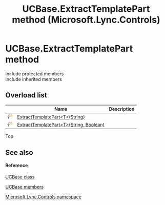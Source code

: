 ﻿---
title: UCBase.ExtractTemplatePart method  (Microsoft.Lync.Controls)
TOCTitle: 'ExtractTemplatePart method '
ms:assetid: Overload:Microsoft.Lync.Controls.UCBase.ExtractTemplatePart_DI_3_UC_OCS14MrefLyncWPF
ms:mtpsurl: https://msdn.microsoft.com/en-us/library/microsoft.lync.controls.ucbase.extracttemplatepart_di_3_uc_ocs14mreflyncwpf(v=office.15)
ms:contentKeyID: 48590586
ms.date: 07/28/2014
mtps_version: v=office.15
f1_keywords:
- Microsoft.Lync.Controls.UCBase.ExtractTemplatePart
dev_langs:
- CSharp
- JScript
- VB
- other
---

# UCBase.ExtractTemplatePart method

Include protected members  
Include inherited members  

## Overload list

<table>
<thead>
<tr class="header">
<th> </th>
<th>Name</th>
<th>Description</th>
</tr>
</thead>
<tbody>
<tr class="odd">
<td><img src="images/Hh347903.protmethod(Office.15).gif" title="Protected method" alt="Protected method" /></td>
<td><a href="ucbase-extracttemplatepart-t-method-string-microsoft-lync-controls_1.md">ExtractTemplatePart&lt;T&gt;(String)</a></td>
<td></td>
</tr>
<tr class="even">
<td><img src="images/Hh347903.protmethod(Office.15).gif" title="Protected method" alt="Protected method" /></td>
<td><a href="ucbase-extracttemplatepart-t-method-string-boolean-microsoft-lync-controls_1.md">ExtractTemplatePart&lt;T&gt;(String, Boolean)</a></td>
<td></td>
</tr>
</tbody>
</table>


Top

## See also

#### Reference

[UCBase class](ucbase-class-microsoft-lync-controls_1.md)

[UCBase members](ucbase-members-microsoft-lync-controls_1.md)

[Microsoft.Lync.Controls namespace](microsoft-lync-controls-namespace_1.md)

